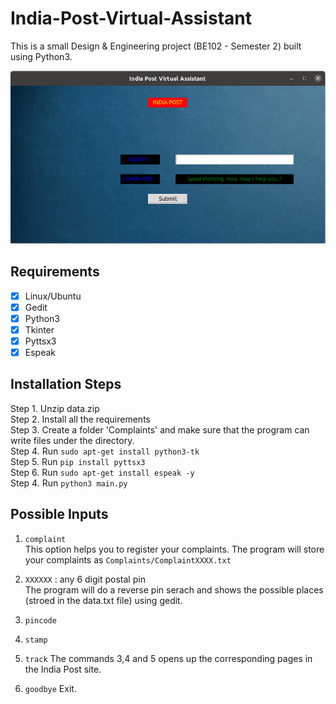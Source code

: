 # India-Post-Virtual-Assistant
This is a small Design &amp; Engineering project (BE102 - Semester 2) built using Python3. 

![alt text](https://github.com/athulck/India-Post-Virtual-Assistant/blob/master/Screenshots/img1.png "Sample Image")

## Requirements 
- [x] Linux/Ubuntu
- [x] Gedit
- [x] Python3
- [x] Tkinter
- [x] Pyttsx3
- [x] Espeak

## Installation Steps
Step 1. Unzip data.zip  
Step 2. Install all the requirements  
Step 3. Create a folder 'Complaints' and make sure that the program can write files under the directory.  
Step 4. Run `sudo apt-get install python3-tk`  
Step 5. Run `pip install pyttsx3`  
Step 6. Run `sudo apt-get install espeak -y`  
Step 4. Run `python3 main.py`  

## Possible Inputs

1. `complaint`  
This option helps you to register your complaints. The program will store your complaints as  `Complaints/ComplaintXXXX.txt`

2. `XXXXXX` : any 6 digit postal pin  
The program will do a reverse pin serach and shows the possible places (stroed in the data.txt file) using gedit.

3. `pincode`
4. `stamp`
5. `track`
The commands 3,4 and 5 opens up the corresponding pages in the India Post site.

6. `goodbye`
Exit.
